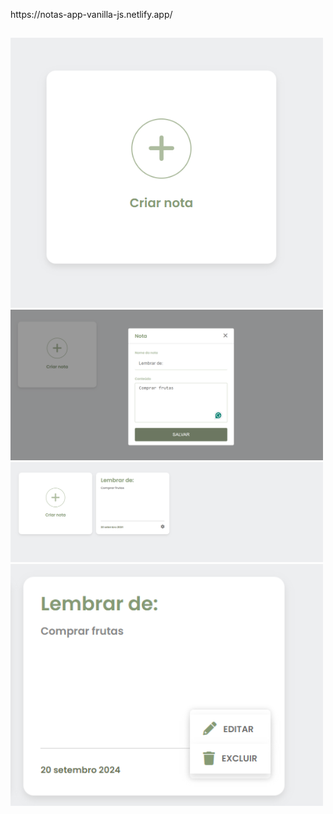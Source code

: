 <p>https://notas-app-vanilla-js.netlify.app/</p>


##

<p>
  <img src="./nova_nota.png" alt="Tela inicial" width="500" />
  <img src="./cria_nota.png" alt="Criando nota" width="500" />
  <img src="./nota_criada.png" alt="Nota criada" width="500" /> 
  <img src="./opcoes.png" alt="Tela inicial" width="500" />
</p>















